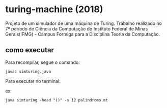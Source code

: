# turing-machine (2018)
Projeto de um simulador de uma máquina de Turing. Trabalho realizado no 7º período de Ciência da Computação do Instituto Federal de Minas Gerais(IFMG) - Campus Formiga para a Disciplina Teoria da Computação.

## como executar

Para recompilar, segue o comando:
```
javac simturing.java
```

Para executar no terminal:

ex:
```
java simturing -head "()" -s 12 palindromo.mt
```
